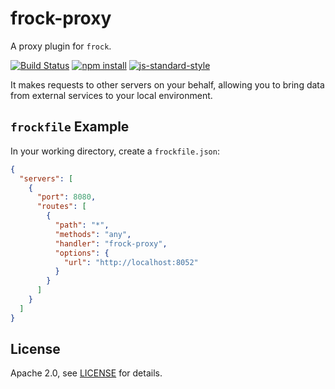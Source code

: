 # frock-proxy

A proxy plugin for `frock`.

[![Build Status](http://img.shields.io/travis/urbanairship/frock-proxy/master.svg?style=flat-square)](https://travis-ci.org/urbanairship/frock-proxy)
[![npm install](http://img.shields.io/npm/dm/frock-proxy.svg?style=flat-square)](https://www.npmjs.org/package/frock-proxy)
[![js-standard-style](https://img.shields.io/badge/code%20style-standard-brightgreen.svg?style=flat-square)](https://github.com/feross/standard)

It makes requests to other servers on your behalf, allowing you to bring data
from external services to your local environment.

## `frockfile` Example

In your working directory, create a `frockfile.json`:

```json
{
  "servers": [
    {
      "port": 8080,
      "routes": [
        {
          "path": "*",
          "methods": "any",
          "handler": "frock-proxy",
          "options": {
            "url": "http://localhost:8052"
          }
        }
      ]
    }
  ]
}
```

## License

Apache 2.0, see [LICENSE](./LICENSE) for details.
